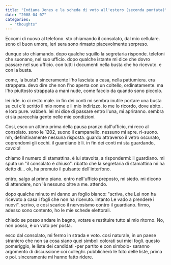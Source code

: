 ```yaml
---
title: "Indiana Jones e la scheda di voto all'estero (seconda puntata)"
date: "2008-04-07"
categories: 
  - "thoughts"
---
```


Eccomi di nuovo al telefono. sto chiamando il consolato, dal mio cellulare. sono di buon umore, ieri sera sono rimasto piacevolmente sorpreso.

dunque sto chiamando. dopo qualche squillo la segretaria risponde. telefoni che suonano, nel suo ufficio. dopo qualche istante mi dice che dovro passare nel suo ufficio. con tutti i documenti nella busta che ho ricevuto. e con la busta.

come, la busta? sinceramente l'ho lasciata a casa, nella pattumiera. era strappata. devo dire che non l'ho aperta con un coltello, ordinatamente. ma l'ho piuttosto strappata a mani nude, come faccio da quando sono piccolo.

lei ride. io ci resto male. in fin dei conti mi sembra inutile portare una busta su cui c'è scritto il mio nome e il mio indirizzo. io me lo ricordo, dove abito.. e loro pure. vabbeh. lei mi dice di passare entro l'una, mi apriranno. sembra ci sia parecchia gente nelle mie condizioni.

Cosi, esco un attimo prima della pausa pranzo dall'ufficio, mi reco al consolato. sono le 1202, suono il campanello. nessuno mi apre. ri-suono. mh, definitivamente nessuna risposta. guardo attraverso il vetro oscurato, coprendomi gli occhi. il guardiano è li. in fin dei conti mi sta guardando, cavolo!

chiamo il numero di stamattina. è lui stavolta, a rispondermi: il guardiano. mi sputa un "il consolato è chiuso". ribatto che la segretaria di stamattina mi ha detto di... ok, ha premuto il pulsante dell'interfono.

entro, salgo al primo piano. entro nell'ufficio preposto, mi siedo. mi dicono di attendere, non 'è nessuno oltre a me. attendo.

dopo qualche minuto mi danno un foglio bianco: "scriva, che Lei non ha ricevuto a casa i fogli che non ha ricevuto. intanto Le vado a prendere i nuovi". scrivo, e cosi scarico il nervosismo contro il guardiano. firmo, adesso sono contento, ho le mie schede elettorali.

chiedo se posso andare in bagno, votare e restituire tutto al mio ritorno. No, non posso, è un voto per posta.

esco dal consolato, mi fermo in strada e voto. cosi naturale, in un paese straniero che non sa cosa siano quei simboli colorati sui miei fogli. questo pomeriggio, le liste dei candidati -per partito e con simbolo- saranno argomento di discussione coi colleghi. pubblicherò le foto delle liste, prima o poi. sinceramente mi hanno fatto ridere.
